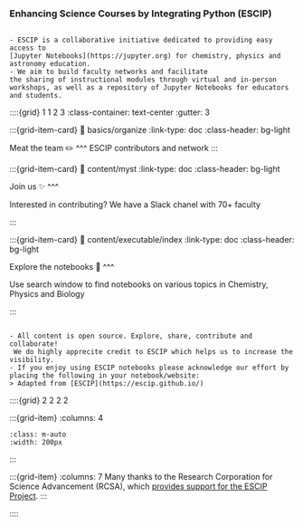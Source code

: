 ### Enhancing Science Courses by Integrating Python (ESCIP)

```{admonition} What is ESCIP about?

- ESCIP is a collaborative initiative dedicated to providing easy access to
[Jupyter Notebooks](https://jupyter.org) for chemistry, physics and
astronomy education. 
- We aim to build faculty networks and facilitate
the sharing of instructional modules through virtual and in-person
workshops, as well as a repository of Jupyter Notebooks for educators and students.
```

::::{grid} 1 1 2 3
:class-container: text-center
:gutter: 3

:::{grid-item-card}
:link: basics/organize
:link-type: doc
:class-header: bg-light

Meat the team ✏️
^^^
ESCIP contributors and network
:::

:::{grid-item-card}
:link: content/myst
:link-type: doc
:class-header: bg-light

Join us ✨
^^^

Interested in contributing? We have a Slack chanel with 70+ faculty

:::

:::{grid-item-card}
:link: content/executable/index
:link-type: doc
:class-header: bg-light

Explore the notebooks 🚀
^^^

Use search window to find notebooks on various topics in Chemistry, Physics and Biology

:::



```{admonition} Citing ESCIP

- All content is open source. Explore, share, contribute and collaborate!
 We do highly apprecite credit to ESCIP which helps us to increase the visibility.
- If you enjoy using ESCIP notebooks please acknowledge our effort by placing the following in your notebook/website:
> Adapted from [ESCIP](https://escip.github.io/)
```


::::{grid} 2 2 2 2

:::{grid-item}
:columns: 4

```{image} https://rescorp.org/imgs/rcsa_logo.png
:class: m-auto
:width: 200px
```

:::

:::{grid-item}
:columns: 7
Many thanks to the Research Corporation for Science Advancement (RCSA), which [provides support for the ESCIP Project](https://rescorp.org/).
:::

::::
